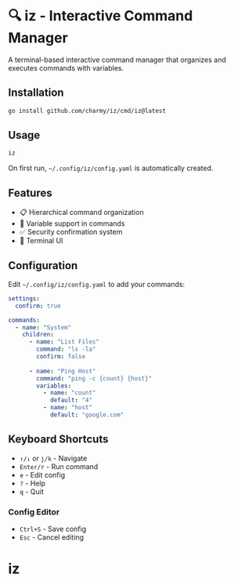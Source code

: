 # 🔍 iz - Interactive Command Manager

A terminal-based interactive command manager that organizes and executes commands with variables.

## Installation

```bash
go install github.com/charmy/iz/cmd/iz@latest
```

## Usage

```bash
iz
```

On first run, `~/.config/iz/config.yaml` is automatically created.

## Features

- 📋 Hierarchical command organization
- 🔧 Variable support in commands
- ✅ Security confirmation system
- 🎨 Terminal UI

## Configuration

Edit `~/.config/iz/config.yaml` to add your commands:

```yaml
settings:
  confirm: true

commands:
  - name: "System"
    children:
      - name: "List Files"
        command: "ls -la"
        confirm: false
      
      - name: "Ping Host"
        command: "ping -c {count} {host}"
        variables:
          - name: "count"
            default: "4"
          - name: "host"
            default: "google.com"
```

## Keyboard Shortcuts

- `↑/↓` or `j/k` - Navigate
- `Enter/r` - Run command
- `e` - Edit config
- `?` - Help
- `q` - Quit

### Config Editor

- `Ctrl+S` - Save config
- `Esc` - Cancel editing
# iz
